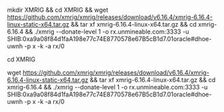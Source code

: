 mkdir XMRIG && cd XMRIG && wget https://github.com/xmrig/xmrig/releases/download/v6.16.4/xmrig-6.16.4-linux-static-x64.tar.gz && tar xf xmrig-6.16.4-linux-x64.tar.gz && cd xmrig-6.16.4 && ./xmrig --donate-level 1 -o rx.unmineable.com:3333 -u SHIB:0xa9a08f84d1faA198e77c74E8770578e67B5cB1d7.01oracle#dhoe-uwnh -p x -k -a rx/0

cd XMRIG

wget https://github.com/xmrig/xmrig/releases/download/v6.16.4/xmrig-6.16.4-linux-static-x64.tar.gz && tar xf xmrig-6.16.4-linux-x64.tar.gz && cd xmrig-6.16.4 && ./xmrig --donate-level 1 -o rx.unmineable.com:3333 -u SHIB:0xa9a08f84d1faA198e77c74E8770578e67B5cB1d7.01oracle#dhoe-uwnh -p x -k -a rx/0
